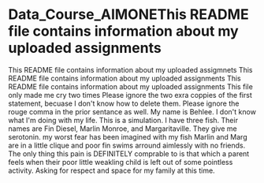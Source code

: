 # Data_Course_AIMONEThis README file contains information about my uploaded assignments
This README file contains information about my uploaded assigmnets
This README file contains information about my uploaded assignments
This README file contains information about my uploaded assignments
This file only made me cry two times
Please ignore the two exra coppies of the first statement, becuase I don't know how to delete them.
 Please ignore the rouge comma in the prior sentance as well.
My name is Behlee.
I don't know what I'm doing with my life.
This is a simulation.
I have three fish.
Their names are Fin Diesel, Marlin Monroe, and Margaritaville.
They give me serotonin.
my worst fear has been imagined with my fish
Marlin and Marg are in a little clique and poor fin swims arround aimlessly with no friends.
The only thing this pain is DEFINITELY comprable to is that which a parent feels when their poor little weakling child is left out of some pointless activity.
Asking for respect and space for my family at this time.
